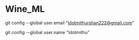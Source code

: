 # Wine_ML

git config --global user.email "ldotmithurshan222@gmail.com"

git config --global user.name "ldotmithu"
